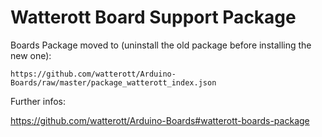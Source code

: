 # Watterott Board Support Package

Boards Package moved to (uninstall the old package before installing the new one):

```
https://github.com/watterott/Arduino-Boards/raw/master/package_watterott_index.json
```

Further infos:

https://github.com/watterott/Arduino-Boards#watterott-boards-package
